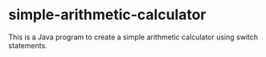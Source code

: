 # simple-arithmetic-calculator
This is a Java program to create a simple arithmetic calculator using switch statements.
